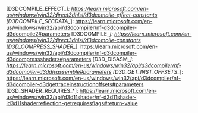 <!-- headers -->
[d3dcompiler.h]:                                                    https://learn.microsoft.com/en-us/windows/win32/api/d3dcompiler/

<!-- d3dcompiler.h functions -->
[D3DCompile]:                                                       https://learn.microsoft.com/en-us/windows/win32/api/d3dcompiler/nf-d3dcompiler-D3DCompile
[D3DCompile2]:                                                      https://learn.microsoft.com/en-us/windows/win32/api/d3dcompiler/nf-d3dcompiler-D3DCompile2
[D3DCompileFromFile]:                                               https://learn.microsoft.com/en-us/windows/win32/api/d3dcompiler/nf-d3dcompiler-D3DCompileFromFile
[D3DCompressShaders]:                                               https://learn.microsoft.com/en-us/windows/win32/api/d3dcompiler/nf-d3dcompiler-D3DCompressShaders
[D3DCreateBlob]:                                                    https://learn.microsoft.com/en-us/windows/win32/api/d3dcompiler/nf-d3dcompiler-D3DCreateBlob
[D3DCreateBlob]:                                                    https://learn.microsoft.com/en-us/windows/win32/api/d3dcompiler/nf-d3dcompiler-D3DCreateBlob
[D3DCreateFunctionLinkingGraph]:                                    https://learn.microsoft.com/en-us/windows/win32/api/d3dcompiler/nf-d3dcompiler-D3DCreateFunctionLinkingGraph
[D3DCreateLinker]:                                                  https://learn.microsoft.com/en-us/windows/win32/api/d3dcompiler/nf-d3dcompiler-D3DCreateLinker
[D3DDecompressShaders]:                                             https://learn.microsoft.com/en-us/windows/win32/api/d3dcompiler/nf-d3dcompiler-D3DDecompressShaders
[D3DDisassemble]:                                                   https://learn.microsoft.com/en-us/windows/win32/api/d3dcompiler/nf-d3dcompiler-D3DDisassemble
[D3DDisassemble10Effect]:                                           https://learn.microsoft.com/en-us/windows/win32/api/d3dcompiler/nf-d3dcompiler-D3DDisassemble10Effect
[D3DDisassembleRegion]:                                             https://learn.microsoft.com/en-us/windows/win32/api/d3dcompiler/nf-d3dcompiler-D3DDisassembleRegion
[D3DGetBlobPart]:                                                   https://learn.microsoft.com/en-us/windows/win32/api/d3dcompiler/nf-d3dcompiler-D3DGetBlobPart
[D3DGetDebugInfo]:                                                  https://learn.microsoft.com/en-us/windows/win32/api/d3dcompiler/nf-d3dcompiler-D3DGetDebugInfo
[D3DGetInputAndOutputSignatureBlob]:                                https://learn.microsoft.com/en-us/windows/win32/api/d3dcompiler/nf-d3dcompiler-D3DGetInputAndOutputSignatureBlob
[D3DGetInputSignatureBlob]:                                         https://learn.microsoft.com/en-us/windows/win32/api/d3dcompiler/nf-d3dcompiler-D3DGetInputSignatureBlob
[D3DGetOutputSignatureBlob]:                                        https://learn.microsoft.com/en-us/windows/win32/api/d3dcompiler/nf-d3dcompiler-D3DGetOutputSignatureBlob
[D3DGetTraceInstructionOffsets]:                                    https://learn.microsoft.com/en-us/windows/win32/api/d3dcompiler/nf-d3dcompiler-D3DGetTraceInstructionOffsets
[D3DLoadModule]:                                                    https://learn.microsoft.com/en-us/windows/win32/api/d3dcompiler/nf-d3dcompiler-D3DLoadModule
[D3DPreprocess]:                                                    https://learn.microsoft.com/en-us/windows/win32/api/d3dcompiler/nf-d3dcompiler-D3DPreprocess
[D3DReadFileToBlob]:                                                https://learn.microsoft.com/en-us/windows/win32/api/d3dcompiler/nf-d3dcompiler-D3DReadFileToBlob
[D3DReflect]:                                                       https://learn.microsoft.com/en-us/windows/win32/api/d3dcompiler/nf-d3dcompiler-D3DReflect
[D3DReflectLibrary]:                                                https://learn.microsoft.com/en-us/windows/win32/api/d3dcompiler/nf-d3dcompiler-D3DReflectLibrary
[D3DSetBlobPart]:                                                   https://learn.microsoft.com/en-us/windows/win32/api/d3dcompiler/nf-d3dcompiler-D3DSetBlobPart
[D3DStripShader]:                                                   https://learn.microsoft.com/en-us/windows/win32/api/d3dcompiler/nf-d3dcompiler-D3DStripShader
[D3DWriteBlobToFile]:                                               https://learn.microsoft.com/en-us/windows/win32/api/d3dcompiler/nf-d3dcompiler-D3DWriteBlobToFile

<!-- d3dcompiler.h structures -->
[D3D_SHADER_DATA]:                                                  https://learn.microsoft.com/en-us/windows/win32/api/d3dcompiler/ns-d3dcompiler-d3d_shader_data

<!-- d3dcompiler.h enumerations -->
[D3D_BLOB_PART]:                                                    https://learn.microsoft.com/en-us/windows/win32/api/d3dcompiler/ne-d3dcompiler-d3d_blob_part

<!-- d3dcompiler.h flags -->
[D3DCOMPILER_STRIP_FLAGS]:                                          https://learn.microsoft.com/en-us/windows/win32/api/d3dcompiler/ne-d3dcompiler-d3dcompiler_strip_flags

<!-- d3dcompiler.h constants -->
[D3DCOMPILE_EFFECT_*]:                                              https://learn.microsoft.com/en-us/windows/win32/direct3dhlsl/d3dcompile-effect-constants                                             <!-- UINT -->
[D3DCOMPILE_SECDATA_*]:                                             https://learn.microsoft.com/en-us/windows/win32/api/d3dcompiler/nf-d3dcompiler-d3dcompile2#parameters                                <!-- UINT -->
[D3DCOMPILE_*]:                                                     https://learn.microsoft.com/en-us/windows/win32/direct3dhlsl/d3dcompile-constants                                                    <!-- UINT -->
[D3D_COMPRESS_SHADER_*]:                                            https://learn.microsoft.com/en-us/windows/win32/api/d3dcompiler/nf-d3dcompiler-d3dcompressshaders#parameters                         <!-- UINT -->
[D3D_DISASM_*]:                                                     https://learn.microsoft.com/en-us/windows/win32/api/d3dcompiler/nf-d3dcompiler-d3ddisassemble#parameters                             <!-- UINT -->
[D3D_GET_INST_OFFSETS_*]:                                           https://learn.microsoft.com/en-us/windows/win32/api/d3dcompiler/nf-d3dcompiler-d3dgettraceinstructionoffsets#parameters              <!-- UINT -->
[D3D_SHADER_REQUIRES_*]:                                            https://learn.microsoft.com/en-us/windows/win32/api/d3d11shader/nf-d3d11shader-id3d11shaderreflection-getrequiresflags#return-value  <!-- UINT64 -->
